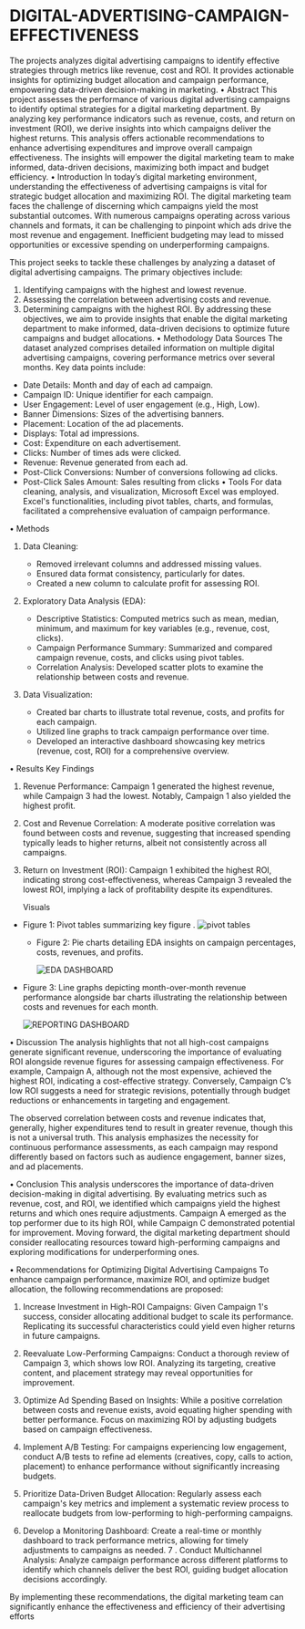 # DIGITAL-ADVERTISING-CAMPAIGN-EFFECTIVENESS
The projects analyzes digital advertising campaigns to identify effective strategies through metrics like revenue, cost and ROI. It provides actionable insights for optimizing budget allocation and campaign performance, empowering data-driven decision-making in marketing.
 •	Abstract
This project assesses the performance of various digital advertising campaigns to identify optimal strategies for a digital marketing department. By analyzing key performance indicators such as revenue, costs, and return on investment (ROI), we derive insights into which campaigns deliver the highest returns. This analysis offers actionable recommendations to enhance advertising expenditures and improve overall campaign effectiveness. The insights will empower the digital marketing team to make informed, data-driven decisions, maximizing both impact and budget efficiency.
•	Introduction
In today’s digital marketing environment, understanding the effectiveness of advertising campaigns is vital for strategic budget allocation and maximizing ROI. The digital marketing team faces the challenge of discerning which campaigns yield the most substantial outcomes. With numerous campaigns operating across various channels and formats, it can be challenging to pinpoint which ads drive the most revenue and engagement. Inefficient budgeting may lead to missed opportunities or excessive spending on underperforming campaigns. 

This project seeks to tackle these challenges by analyzing a dataset of digital advertising campaigns. The primary objectives include:
1. Identifying campaigns with the highest and lowest revenue.
2. Assessing the correlation between advertising costs and revenue.
3. Determining campaigns with the highest ROI.
By addressing these objectives, we aim to provide insights that enable the digital marketing department to make informed, data-driven decisions to optimize future campaigns and budget allocations.
•	Methodology
    Data Sources
The dataset analyzed comprises detailed information on multiple digital advertising campaigns, covering performance metrics over several months. Key data points include:
- Date Details: Month and day of each ad campaign.
- Campaign ID: Unique identifier for each campaign.
- User Engagement: Level of user engagement (e.g., High, Low).
- Banner Dimensions: Sizes of the advertising banners.
- Placement: Location of the ad placements.
- Displays: Total ad impressions.
- Cost: Expenditure on each advertisement.
- Clicks: Number of times ads were clicked.
- Revenue: Revenue generated from each ad.
- Post-Click Conversions: Number of conversions following ad clicks.
- Post-Click Sales Amount: Sales resulting from clicks
•	Tools
For data cleaning, analysis, and visualization, Microsoft Excel was employed. Excel's functionalities, including pivot tables, charts, and formulas, facilitated a comprehensive evaluation of campaign performance.

•	Methods
1. Data Cleaning:
   - Removed irrelevant columns and addressed missing values.
   - Ensured data format consistency, particularly for dates.
   - Created a new column to calculate profit for assessing ROI.

2. Exploratory Data Analysis (EDA):
   - Descriptive Statistics: Computed metrics such as mean, median, minimum, and maximum for key variables (e.g., revenue, cost, clicks).
   - Campaign Performance Summary: Summarized and compared campaign revenue, costs, and clicks using pivot tables.
   - Correlation Analysis: Developed scatter plots to examine the relationship between costs and revenue.

3. Data Visualization:
   - Created bar charts to illustrate total revenue, costs, and profits for each campaign.
   - Utilized line graphs to track campaign performance over time.
   - Developed an interactive dashboard showcasing key metrics (revenue, cost, ROI) for a comprehensive overview.

•	Results
    Key Findings
1. Revenue Performance: Campaign 1 generated the highest revenue, while Campaign 3 had the lowest. Notably, Campaign 1 also yielded the highest profit.
2. Cost and Revenue Correlation: A moderate positive correlation was found between costs and revenue, suggesting that increased spending typically leads to higher returns, albeit not consistently across all campaigns.
3. Return on Investment (ROI): Campaign 1 exhibited the highest ROI, indicating strong cost-effectiveness, whereas Campaign 3 revealed the lowest ROI, implying a lack of profitability despite its expenditures.

    Visuals
- Figure 1: Pivot tables summarizing key figure .
![pivot tables](https://github.com/user-attachments/assets/90c5bcaa-d075-49ba-810e-3075f6405f00)

  - Figure 2: Pie charts detailing EDA insights on campaign percentages, costs, revenues, and profits.

    ![EDA DASHBOARD](https://github.com/user-attachments/assets/1cd47ece-095a-4994-b1e4-b788ed6b657f)

- Figure 3: Line graphs depicting month-over-month revenue performance alongside bar charts illustrating the relationship between costs and revenues for each month.

  ![REPORTING DASHBOARD](https://github.com/user-attachments/assets/eb28db4f-163f-4974-8b39-537d727381db)

 •	Discussion
The analysis highlights that not all high-cost campaigns generate significant revenue, underscoring the importance of evaluating ROI alongside revenue figures for assessing campaign effectiveness. For example, Campaign A, although not the most expensive, achieved the highest ROI, indicating a cost-effective strategy. Conversely, Campaign C’s low ROI suggests a need for strategic revisions, potentially through budget reductions or enhancements in targeting and engagement.

The observed correlation between costs and revenue indicates that, generally, higher expenditures tend to result in greater revenue, though this is not a universal truth. This analysis emphasizes the necessity for continuous performance assessments, as each campaign may respond differently based on factors such as audience engagement, banner sizes, and ad placements.

•	Conclusion
This analysis underscores the importance of data-driven decision-making in digital advertising. By evaluating metrics such as revenue, cost, and ROI, we identified which campaigns yield the highest returns and which ones require adjustments. Campaign A emerged as the top performer due to its high ROI, while Campaign C demonstrated potential for improvement. Moving forward, the digital marketing department should consider reallocating resources toward high-performing campaigns and exploring modifications for underperforming ones.

•	Recommendations for Optimizing Digital Advertising Campaigns
To enhance campaign performance, maximize ROI, and optimize budget allocation, the following recommendations are proposed:

1. Increase Investment in High-ROI Campaigns: Given Campaign 1's success, consider allocating additional budget to scale its performance. Replicating its successful characteristics could yield even higher returns in future campaigns.

2. Reevaluate Low-Performing Campaigns: Conduct a thorough review of Campaign 3, which shows low ROI. Analyzing its targeting, creative content, and placement strategy may reveal opportunities for improvement.

3. Optimize Ad Spending Based on Insights: While a positive correlation between costs and revenue exists, avoid equating higher spending with better performance. Focus on maximizing ROI by adjusting budgets based on campaign effectiveness.

4. Implement A/B Testing: For campaigns experiencing low engagement, conduct A/B tests to refine ad elements (creatives, copy, calls to action, placement) to enhance performance without significantly increasing budgets.

5. Prioritize Data-Driven Budget Allocation: Regularly assess each campaign's key metrics and implement a systematic review process to reallocate budgets from low-performing to high-performing campaigns.

6. Develop a Monitoring Dashboard: Create a real-time or monthly dashboard to track performance metrics, allowing for timely adjustments to campaigns as needed.
7 . Conduct Multichannel Analysis: Analyze campaign performance across different platforms to identify which channels deliver the best ROI, guiding budget allocation decisions accordingly. 

By implementing these recommendations, the digital marketing team can significantly enhance the effectiveness and efficiency of their advertising efforts
 
